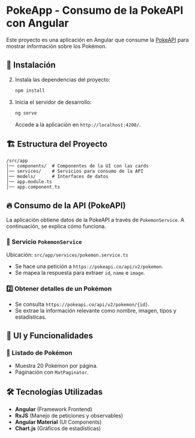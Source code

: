 # PokeApp - Consumo de la PokeAPI con Angular

Este proyecto es una aplicación en Angular que consume la [PokeAPI](https://pokeapi.co/) para mostrar información sobre los Pokémon. 


## 🚀 Instalación

2. Instala las dependencias del proyecto:
   ```bash
   npm install
   ```

3. Inicia el servidor de desarrollo:
   ```bash
   ng serve
   ```
   Accede a la aplicación en `http://localhost:4200/`.

## 🏗️ Estructura del Proyecto
```
/src/app
│── components/  # Componentes de la UI con las cards
│── services/    # Servicios para consumo de la API
│── models/      # Interfaces de datos
│── app.module.ts
│── app.component.ts
```

## 🔥 Consumo de la API (PokeAPI)
La aplicación obtiene datos de la PokeAPI a través de `PokemonService`. A continuación, se explica cómo funciona.

### 📌 Servicio `PokemonService`

Ubicación: `src/app/services/pokemon.service.ts`

- Se hace una petición a `https://pokeapi.co/api/v2/pokemon`.
- Se mapea la respuesta para extraer `id`, `name` e `image`.

### 2️⃣ **Obtener detalles de un Pokémon**

- Se consulta `https://pokeapi.co/api/v2/pokemon/{id}`.
- Se extrae la información relevante como nombre, imagen, tipos y estadísticas.

## 🎨 UI y Funcionalidades

### 📌 Listado de Pokémon
- Muestra 20 Pokémon por página.
- Paginación con `MatPaginator`.


## 🛠️ Tecnologías Utilizadas
- **Angular** (Framework Frontend)
- **RxJS** (Manejo de peticiones y observables)
- **Angular Material** (UI Components)
- **Chart.js** (Gráficos de estadísticas)


